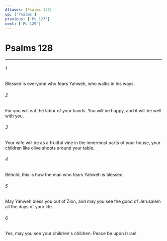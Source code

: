 ```yaml
---
Aliases: [Psalms 128]
up: ['Psalms']
previous: ['Ps 127']
next: ['Ps 129']
---
```

# Psalms 128
***





###### 1 

Blessed is everyone who fears Yahweh, who walks in his ways. 



###### 2 

For you will eat the labor of your hands. You will be happy, and it will be well with you. 



###### 3 

Your wife will be as a fruitful vine in the innermost parts of your house, your children like olive shoots around your table. 



###### 4 

Behold, this is how the man who fears Yahweh is blessed. 



###### 5 

May Yahweh bless you out of Zion, and may you see the good of Jerusalem all the days of your life. 



###### 6 

Yes, may you see your children's children. Peace be upon Israel.
